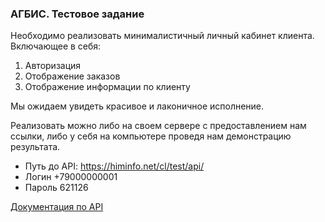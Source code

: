 ### АГБИС. Тестовое задание

Необходимо реализовать минималистичный личный кабинет клиента. Включающее в себя:

1. Авторизация
2. Отображение заказов
3. Отображение информации по клиенту

Мы ожидаем увидеть красивое и лаконичное исполнение.

Реализовать можно либо на своем сервере с предоставлением нам ссылки, либо у себя на компьютере проведя нам демонстрацию результата.

* Путь до API: https://himinfo.net/cl/test/api/
* Логин +79000000001
* Пароль 621126

[Документация по API](https://doc.agb.is/api#%D0%B0%D0%B2%D1%82%D0%BE%D1%80%D0%B8%D0%B7%D0%B0%D1%86%D0%B8%D1%8F_modernlogin)
